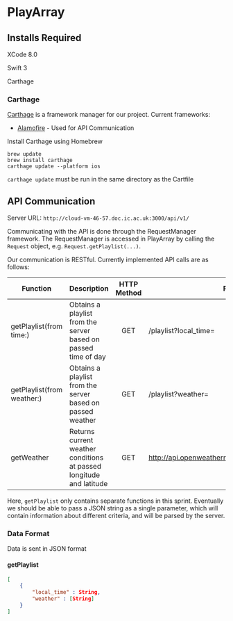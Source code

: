 # PlayArray

## Installs Required

XCode 8.0

Swift 3

Carthage

### Carthage

[Carthage](https://github.com/Carthage/Carthage) is a framework manager for our project.
Current frameworks:
* [Alamofire](https://github.com/Alamofire/Alamofire) - Used for API Communication

Install Carthage using Homebrew
```
brew update
brew install carthage
carthage update --platform ios
```

`carthage update` must be run in the same directory as the Cartfile

## API Communication

Server URL: `http://cloud-vm-46-57.doc.ic.ac.uk:3000/api/v1/`

Communicating with the API is done through the RequestManager framework. The RequestManager is accessed in PlayArray by calling the `Request` object, e.g. `Request.getPlaylist(...)`.

Our communication is RESTful. Currently implemented API calls are as follows:


| Function | Description | HTTP Method | Path |
| --- | --- |:---:| --- |
| getPlaylist(from time:) | Obtains a playlist from the server based on passed time of day | GET | /playlist?local_time= |
| getPlaylist(from weather:) | Obtains a playlist from the server based on passed weather | GET | /playlist?weather= |
| getWeather | Returns current weather conditions at passed longitude and latitude | GET | http://api.openweathermap.org/data/2.5/weather? |

Here, `getPlaylist` only contains separate functions in this sprint. Eventually we should be able to pass a JSON string as a single parameter, which will contain information about different criteria, and will be parsed by the server.

### Data Format

Data is sent in JSON format

#### getPlaylist

```json
[
    {
        "local_time" : String,
        "weather" : [String]
    }
]
```

